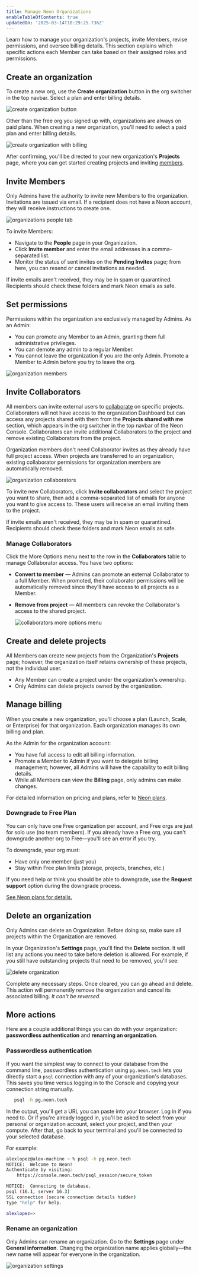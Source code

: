 ```yaml
---
title: Manage Neon Organizations
enableTableOfContents: true
updatedOn: '2025-03-14T18:29:25.736Z'
---
```


Learn how to manage your organization's projects, invite Members, revise permissions, and oversee billing details. This section explains which specific actions each Member can take based on their assigned roles and permissions.

<Steps>

## Create an organization

To create a new org, use the **Create organization** button in the org switcher in the top navbar. Select a plan and enter billing details.

![create organization button](/docs/manage/orgs_create_button.png)

Other than the free org you signed up with, organizations are always on paid plans. When creating a new organization, you'll need to select a paid plan and enter billing details.

![create organization with billing](/docs/manage/orgs_create_with_billing.png)

After confirming, you'll be directed to your new organization's **Projects** page, where you can get started creating projects and inviting [members](/docs/manage/orgs-manage#invite-members).

## Invite Members

Only Admins have the authority to invite new Members to the organization. Invitations are issued via email. If a recipient does not have a Neon account, they will receive instructions to create one.

![organizations people tab](/docs/manage/orgs_people.png)

To invite Members:

- Navigate to the **People** page in your Organization.
- Click **Invite member** and enter the email addresses in a comma-separated list.
- Monitor the status of sent invites on the **Pending Invites** page; from here, you can resend or cancel invitations as needed.

<Admonition type="note" title="Invites not received?">
If invite emails aren't received, they may be in spam or quarantined. Recipients should check these folders and mark Neon emails as safe.
</Admonition>

## Set permissions

Permissions within the organization are exclusively managed by Admins. As an Admin:

- You can promote any Member to an Admin, granting them full administrative privileges.
- You can demote any admin to a regular Member.
- You cannot leave the organization if you are the only Admin. Promote a Member to Admin before you try to leave the org.

![organization members](/docs/manage/orgs_members_kebab.png 'no-border')

## Invite Collaborators

All members can invite external users to [collaborate](/docs/guides/project-collaboration-guide) on specific projects. Collaborators will not have access to the organization Dashboard but can access any projects shared with them from the **Projects shared with me** section, which appears in the org switcher in the top navbar of the Neon Console. Collaborators can invite additional Collaborators to the project and remove existing Collaborators from the project.

<Admonition type="note">
Organization members don't need Collaborator invites as they already have full project access. When projects are transferred to an organization, existing collaborator permissions for organization members are automatically removed.
</Admonition>

![organization collaborators](/docs/manage/org_collaborators.png)

To invite new Collaborators, click **Invite collaborators** and select the project you want to share, then add a comma-separated list of emails for anyone you want to give access to. These users will receive an email inviting them to the project.

<Admonition type="note" title="Invites not received?">
If invite emails aren't received, they may be in spam or quarantined. Recipients should check these folders and mark Neon emails as safe.
</Admonition>

### Manage Collaborators

Click the More Options menu next to the row in the **Collaborators** table to manage Collaborator access. You have two options:

- **Convert to member** — Admins can promote an external Collaborator to a full Member. When promoted, their collaborator permissions will be automatically removed since they'll have access to all projects as a Member.
- **Remove from project** — All members can revoke the Collaborator's access to the shared project.

  ![collaborators more options menu](/docs/manage/orgs_collaborators_kebab.png 'no-border')

## Create and delete projects

All Members can create new projects from the Organization's **Projects** page; however, the organization itself retains ownership of these projects, not the individual user.

- Any Member can create a project under the organization's ownership.
- Only Admins can delete projects owned by the organization.

## Manage billing

When you create a new organization, you'll choose a plan (Launch, Scale, or Enterprise) for that organization. Each organization manages its own billing and plan.

As the Admin for the organization account:

- You have full access to edit all billing information.
- Promote a Member to Admin if you want to delegate billing management; however, all Admins will have the capability to edit billing details.
- While all Members can view the **Billing** page, only admins can make changes.

For detailed information on pricing and plans, refer to [Neon plans](/docs/introduction/plans).

### Downgrade to Free Plan

You can only have one Free organization per account, and Free orgs are just for solo use (no team members). If you already have a Free org, you can't downgrade another org to Free—you'll see an error if you try.

To downgrade, your org must:

- Have only one member (just you)
- Stay within Free plan limits (storage, projects, branches, etc.)

If you need help or think you should be able to downgrade, use the **Request support** option during the downgrade process.

[See Neon plans for details.](/docs/introduction/plans)

## Delete an organization

Only Admins can delete an Organization. Before doing so, make sure all projects within the Organization are removed.

In your Organization's **Settings** page, you'll find the **Delete** section. It will list any actions you need to take before deletion is allowed. For example, if you still have outstanding projects that need to be removed, you'll see:

![delete organization](/docs/manage/orgs_delete.png)

Complete any necessary steps. Once cleared, you can go ahead and delete. This action will permanently remove the organization and cancel its associated billing. _It can't be reversed._

</Steps>

## More actions

Here are a couple additional things you can do with your organization: **passwordless authentication** and **renaming an organization**.

### Passwordless authentication

If you want the simplest way to connect to your database from the command line, passwordless authentication using `pg.neon.tech` lets you directly start a `psql` connection with any of your organization's databases. This saves you time versus logging in to the Console and copying your connection string manually.

```bash
   psql -h pg.neon.tech
```

In the output, you'll get a URL you can paste into your browser. Log in if you need to. Or if you're already logged in, you'll be asked to select from your personal or organization account, select your project, and then your compute. After that, go back to your terminal and you'll be connected to your selected database.

For example:

```bash
alexlopez@alex-machine ~ % psql -h pg.neon.tech
NOTICE:  Welcome to Neon!
Authenticate by visiting:
    https://console.neon.tech/psql_session/secure_token

NOTICE:  Connecting to database.
psql (16.1, server 16.3)
SSL connection (secure connection details hidden)
Type "help" for help.

alexlopez=>
```

### Rename an organization

Only Admins can rename an organization. Go to the **Settings** page under **General information**. Changing the organization name applies globally—the new name will appear for everyone in the organization.

![organization settings](/docs/manage/orgs_id.png 'no-border')

<NeedHelp />
